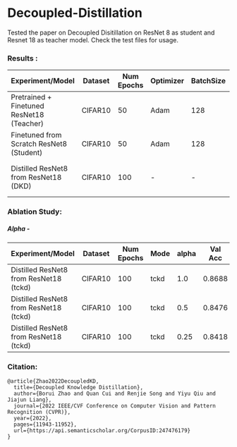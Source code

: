# Decoupled-Distillation
Tested the paper on Decoupled Disitillation on ResNet 8 as student and Resnet 18 as teacher model. Check the test files for usage.

### Results : 
| Experiment/Model                                      | Dataset | Num Epochs | Optimizer | BatchSize | Val Acc  | Test Acc | Comments                           |
|-------------------------------------------------------|---------|------------|-----------|-----------|----------|----------|------------------------------------|
| Pretrained + Finetuned ResNet18 (Teacher)             | CIFAR10 | 50         | Adam      | 128       | 0.9122   | 0.911    |                                    |
| Finetuned from Scratch ResNet8 (Student)              | CIFAR10 | 50         | Adam      | 128       | 0.8014   | 0.8049   |                                    |
| Distilled ResNet8 from ResNet18 (DKD)                 | CIFAR10 | 100        | -         | -         | 0.8766   | 0.8721   | Clear increase over the original   |

### Ablation Study:
##### Alpha - 
| Experiment/Model                                      | Dataset | Num Epochs | Mode      | alpha       | Val Acc  | Test Acc | Comments                           |
|-------------------------------------------------------|---------|------------|-----------|-------------|----------|----------|------------------------------------|
| Distilled ResNet8 from ResNet18 (tckd)                 | CIFAR10 | 100       | tckd      | 1.0         | 0.8688   | 0.8422   | Overfit but 4% increase            |
| Distilled ResNet8 from ResNet18 (tckd)                 | CIFAR10 | 100       | tckd      | 0.5         | 0.8476   | 0.8482   | 4% increase                        |
| Distilled ResNet8 from ResNet18 (tckd)                 | CIFAR10 | 100       | tckd      | 0.25        | 0.8418   | 0.8302   | 3% increase                        |

### Citation: 

```
@article{Zhao2022DecoupledKD,
  title={Decoupled Knowledge Distillation},
  author={Borui Zhao and Quan Cui and Renjie Song and Yiyu Qiu and Jiajun Liang},
  journal={2022 IEEE/CVF Conference on Computer Vision and Pattern Recognition (CVPR)},
  year={2022},
  pages={11943-11952},
  url={https://api.semanticscholar.org/CorpusID:247476179}
}
```
